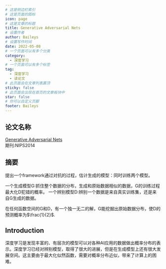 ```yaml
---
# 这是侧边栏索引
# 这是页面的图标
icon: page
# 这是文章的标题
title: Generative Adversarial Nets
# 设置作者
author: Baileys
# 设置写作时间
date: 2022-05-08
# 一个页面可以有多个分类
category:
  - 深度学习
# 一个页面可以有多个标签
tag:
  - 深度学习
  - 读论文
# 此页面会在文章列表置顶
sticky: false
# 此页面会出现在首页的文章板块中
star: false
# 你可以自定义页脚
footer: Baileys
---
```



## 论文名称
[Generative Adversarial Nets](https://proceedings.neurips.cc/paper/2014/file/5ca3e9b122f61f8f06494c97b1afccf3-Paper.pdf)  
期刊:NIPS2014  

## 摘要
提出一个framework通过对抗的过程，估计生成的模型：同时训练两个模型。  

一个生成模型G:抓住整个数据的分布，生成和原始数据相似的数据，G的训练过程最大化D犯错的概率。
一个辨别模型D:辨别一个数据是来自真实训练集，还是来自G生成的数据。  

在任何函数空间的G和D，有一个独一无二的解，G能挖掘出原始数据分布，使D的预测概率为$\frac{1}{2}$.

## Introduction
深度学习是发现丰富的、有层次的模型可以对各种AI应用的数据做出概率分布的表示。深度学习已经对辨别模型，取得了很大的进展，但是在生成模型上还有很大发展空间。这主要由于最大化似然函数，需要对概率分布近似，带来了计算上的困难。



